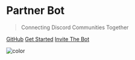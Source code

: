 <!-- docs/_coverpage.md -->

<!-- ![logo](_media/pb/pb_icon.png) -->

# Partner Bot

> Connecting Discord Communities Together

[GitHub](https://github.com/Soyvolon/PartnerBot)
[Get Started](#getting-started)
[Invite The Bot](https://discord.com/api/oauth2/authorize?client_id=398601531525562369&permissions=536964113&scope=bot%20applications.commands)

<!-- background color -->
![color]()